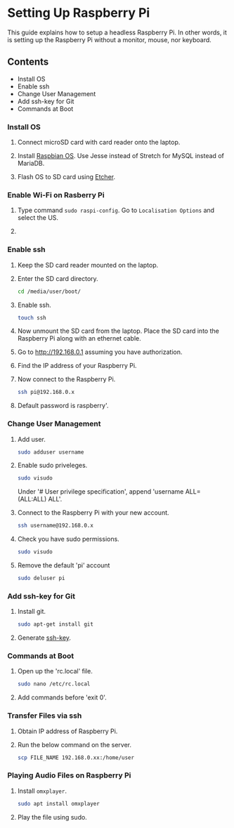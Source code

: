 # Setting Up Raspberry Pi

This guide explains how to setup a headless Raspberry Pi. In other
words, it is setting up the Raspberry Pi without a monitor, mouse,
nor keyboard.

## Contents
* Install OS
* Enable ssh
* Change User Management
* Add ssh-key for Git
* Commands at Boot

### Install OS
1. Connect microSD card with card reader onto the laptop.

2. Install [Raspbian OS](http://downloads.raspberrypi.org/raspbian_lite/images/). Use Jesse instead of Stretch for MySQL instead of MariaDB.

3. Flash OS to SD card using [Etcher](https://etcher.io/).


### Enable Wi-Fi on Rasberry Pi

1. Type command `sudo raspi-config`. Go to `Localisation Options`
   and select the US.

2.


### Enable ssh

1. Keep the SD card reader mounted on the laptop.

2. Enter the SD card directory.
   ```bash
   cd /media/user/boot/
   ```

3. Enable ssh.
   ```bash
   touch ssh
   ```

4. Now unmount the SD card from the laptop. Place the SD card into the Raspberry
   Pi along with an ethernet cable.

5. Go to http://192.168.0.1 assuming you have authorization.

6. Find the IP address of your Raspberry Pi.

7. Now connect to the Raspberry Pi.
   ```bash
   ssh pi@192.168.0.x
   ```

8. Default password is raspberry'.

### Change User Management

1. Add user.
   ```bash
   sudo adduser username
   ```

2. Enable sudo priveleges.
   ```bash
   sudo visudo
   ```

   Under '# User privilege specification', append 'username ALL=(ALL:ALL) ALL'.

3. Connect to the Raspberry Pi with your new account.
   ```bash
   ssh username@192.168.0.x
   ```

4. Check you have sudo permissions.
   ```bash
   sudo visudo
   ```

5. Remove the default 'pi' account
   ```bash
   sudo deluser pi
   ```

### Add ssh-key for Git

1. Install git.
   ```bash
   sudo apt-get install git
   ```

2. Generate [ssh-key](https://help.github.com/articles/generating-a-new-ssh-key-and-adding-it-to-the-ssh-agent/).

### Commands at Boot

1. Open up the 'rc.local' file.
   ```bash
   sudo nano /etc/rc.local
   ```

2. Add commands before 'exit 0'.

### Transfer Files via ssh

1. Obtain IP address of Raspberry Pi.

2. Run the below command on the server.
   ```bash
   scp FILE_NAME 192.168.0.xx:/home/user
   ```

### Playing Audio Files on Raspberry Pi

1. Install `omxplayer`.
   ```bash
   sudo apt install omxplayer
   ```

2. Play the file using sudo.
   ```bash

   ```